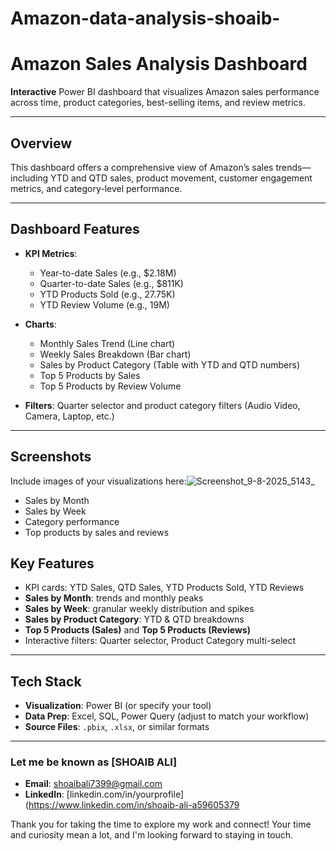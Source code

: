 # Amazon-data-analysis-shoaib-
# Amazon Sales Analysis Dashboard

**Interactive** Power BI dashboard that visualizes Amazon sales performance across time, product categories, best-selling items, and review metrics.


---

##  Overview
This dashboard offers a comprehensive view of Amazon’s sales trends—including YTD and QTD sales, product movement, customer engagement metrics, and category-level performance.

---

##  Dashboard Features
- **KPI Metrics**:  
  - Year-to-date Sales (e.g., $2.18M)  
  - Quarter-to-date Sales (e.g., $811K)  
  - YTD Products Sold (e.g., 27.75K)  
  - YTD Review Volume (e.g., 19M)

- **Charts**:
  - Monthly Sales Trend (Line chart)
  - Weekly Sales Breakdown (Bar chart)
  - Sales by Product Category (Table with YTD and QTD numbers)
  - Top 5 Products by Sales
  - Top 5 Products by Review Volume

- **Filters**: Quarter selector and product category filters (Audio Video, Camera, Laptop, etc.)

---

##  Screenshots
Include images of your visualizations here:![Screenshot_9-8-2025_5143_](https://github.com/user-attachments/assets/66fdf6c9-20d5-440f-ad4d-87aa23108edb)

- Sales by Month
- Sales by Week
- Category performance
- Top products by sales and reviews

## Key Features
- KPI cards: YTD Sales, QTD Sales, YTD Products Sold, YTD Reviews  
- **Sales by Month**: trends and monthly peaks  
- **Sales by Week**: granular weekly distribution and spikes  
- **Sales by Product Category**: YTD & QTD breakdowns  
- **Top 5 Products (Sales)** and **Top 5 Products (Reviews)**  
- Interactive filters: Quarter selector, Product Category multi-select

---

##  Tech Stack
- **Visualization**: Power BI (or specify your tool)
- **Data Prep**: Excel, SQL, Power Query (adjust to match your workflow)
- **Source Files**: `.pbix`, `.xlsx`, or similar formats

---
### Let me be known as **[SHOAIB ALI]**

-  **Email**: shoaibali7399@gmail.com 
-  **LinkedIn**: [linkedin.com/in/yourprofile](https://www.linkedin.com/in/shoaib-ali-a59605379

Thank you for taking the time to explore my work and connect! Your time and curiosity mean a lot, and I'm looking forward to staying in touch.
